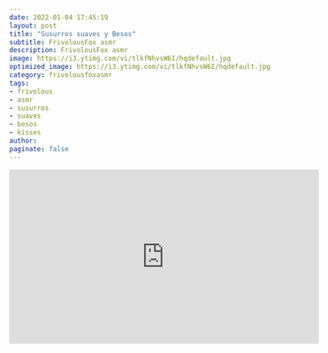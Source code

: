 ```yaml
---
date: 2022-01-04 17:45:19
layout: post
title: "Susurros suaves y Besos"
subtitle: FrivolousFox asmr
description: FrivolousFox asmr
image: https://i3.ytimg.com/vi/tlkfNhvsW6I/hqdefault.jpg
optimized_image: https://i3.ytimg.com/vi/tlkfNhvsW6I/hqdefault.jpg
category: frivolousfoxasmr
tags:
- frivolous
- asmr
- susurros
- suaves
- besos
- kisses
author:
paginate: false
---
```

<iframe width="560" height="315"
src="https://www.youtube.com/embed/tlkfNhvsW6I" 
frameborder="0" 
allow="accelerometer; autoplay; encrypted-media; gyroscope; picture-in-picture" 
allowfullscreen></iframe>
